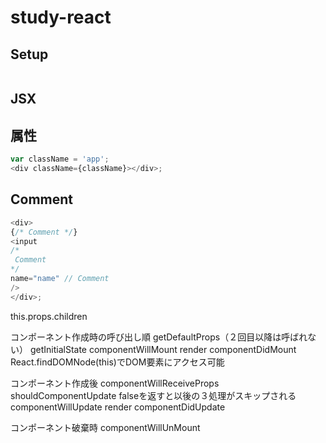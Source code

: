 # study-react

Setup
----

```

```

JSX
----

## 属性

```javascript
var className = 'app';
<div className={className}></div>;
```

## Comment

```javascript
<div>
{/* Comment */}
<input
/*
 Comment
*/
name="name" // Comment
/>
</div>;
```
this.props.children

コンポーネント作成時の呼び出し順
getDefaultProps（２回目以降は呼ばれない）
getInitialState
componentWillMount
render
componentDidMount
  React.findDOMNode(this)でDOM要素にアクセス可能

コンポーネント作成後
componentWillReceiveProps
shouldComponentUpdate
  falseを返すと以後の３処理がスキップされる
componentWillUpdate
render
componentDidUpdate


コンポーネント破棄時
componentWillUnMount
